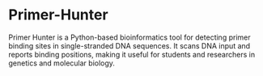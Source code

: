 # Primer-Hunter
Primer Hunter is a Python-based bioinformatics tool for detecting primer binding sites in single-stranded DNA sequences. It scans DNA input and reports binding positions, making it useful for students and researchers in genetics and molecular biology.
